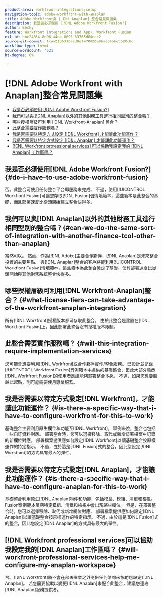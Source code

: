 ```yaml
---
product-area: workfront-integrations;setup
navigation-topic: adobe-workfront-with-anaplan
title: Adobe Workfront與 [!DNL Anaplan] 整合常見問題集
description: 我是否必須使用 [!DNL Adobe Workfront Fusion?]
author: Becky
feature: Workfront Integrations and Apps, Workfront Fusion
exl-id: bbc24834-8e96-44ce-8098-63765d86ccc2
source-git-commit: fcaa2136310cad8ef478020a9bae34bbe5520c6d
workflow-type: tm+mt
source-wordcount: '521'
ht-degree: 0%

---
```


# [!DNL Adobe Workfront with Anaplan]整合常見問題集

* [我是否必須使用 [!DNL Adobe Workfront Fusion?]](#do-i-have-to-use-adobe-workfront-fusion)
* [我們可以與 [!DNL Anaplan]以外的其他財務工具進行相同型別的整合嗎？](#can-we-do-the-same-sort-of-integration-with-another-finance-tool-other-than-anaplan)
* [哪些授權層級可利用 [!DNL Workfront-Anaplan] 整合？](#what-license-tiers-can-take-advantage-of-the-workfront-anaplan-integration)
* [此整合需要實作服務嗎？](#will-this-integration-require-implementation-services)
* [我是否需要以特定方式設定 [!DNL Workfront] 才能讓此功能運作？](#is-there-a-specific-way-that-i-have-to-configure-workfront-for-this-to-work)
* [我是否需要以特定方式設定 [!DNL Anaplan] 才能讓此功能運作？](#is-there-a-specific-way-that-i-have-to-configure-anaplan-for-this-to-work)
* [ [!DNL Workfront professional services] 可以協助我設定我的 [!DNL Anaplan] 工作區嗎？](#will-workfront-professional-services-help-me-configure-my-anaplan-workspace)

## 我是否必須使用[!DNL Adobe Workfront Fusion?] {#do-i-have-to-use-adobe-workfront-fusion}

否。此整合可使用任何整合平台即服務來完成。 不過，使用[!UICONTROL Workfront Fusion]可讓您存取[!DNL Fusion]個情境範本，這些範本是此整合的基礎，而且部署速度比從頭開始建立整合快得多。

## 我們可以與[!DNL Anaplan]以外的其他財務工具進行相同型別的整合嗎？{#can-we-do-the-same-sort-of-integration-with-another-finance-tool-other-than-anaplan}

當然可以。 然而，作為[!DNL Adobe]主要合作夥伴，[!DNL Anaplan]是未來整合投資的主要焦點。 與[!DNL Anaplan]整合的客戶將能利用[!UICONTROL Workfront Fusion]情境範本，這些範本為此整合奠定了基礎，使其部署速度比從頭開始與其他財務系統整合快得多。

## 哪些授權層級可利用[!DNL Workfront-Anaplan]整合？ {#what-license-tiers-can-take-advantage-of-the-workfront-anaplan-integration}

所有[!DNL Workfront]授權版本都可存取此整合。 由於此整合是建置在[!DNL Workfront Fusion]上，因此部署此整合沒有授權版本限制。

## 此整合需要實作服務嗎？ {#will-this-integration-require-implementation-services}

您可能會想要利用[!DNL Workfront]或合作夥伴實作/整合服務。 已設計並記錄[!UICONTROL Workfront Fusion]案例範本中提供的基礎整合，因此大部分熟悉[!DNL Workfront Fusion]的使用者應該能夠部署整合本身。 不過，如果您想要超越此起點，則可能需要使用專業服務。

## 我是否需要以特定方式設定[!DNL Workfront]，才能讓此功能運作？ {#is-there-a-specific-way-that-i-have-to-configure-workfront-for-this-to-work}

基礎整合主要利用原生欄位和功能至[!DNL Workfront]。 舉例來說，整合也包括一些自訂資料對應。 部署整合時，您可以選擇移除、取代或新增部署檔案中記錄的新欄位對應。 部署檔案提供應如何設定[!DNL Workfront]以讓基礎整合按原樣運作的特定指示。 不過，由於這是[!DNL Fusion]式的整合，因此您設定[!DNL Workfront]的方式具有最大的彈性。

## 我是否需要以特定方式設定[!DNL Anaplan]，才能讓此功能運作？ {#is-there-a-specific-way-that-i-have-to-configure-anaplan-for-this-to-work}

基礎整合利用原生[!DNL Anaplan]物件和功能，包括模型、模組、清單和檢視。 Fusion案例範本預期特定模組、清單和檢視中會出現某些欄位。 但是，在部署整合時，您可以選擇移除、取代或新增欄位對應。 部署檔案提供應如何設定[!DNL Anaplan]以讓基礎整合按原樣運作的特定指示。 不過，由於這是[!DNL Fusion]式的整合，因此您設定[!DNL Anaplan]的方式具有最大的彈性。

## [!DNL Workfront professional services]可以協助我設定我的[!DNL Anaplan]工作區嗎？ {#will-workfront-professional-services-help-me-configure-my-anaplan-workspace}

否。[!DNL Workfront]將不會在部署檔案之外提供任何諮詢來協助您設定[!DNL Anaplan]。 若您需要協助以變更[!DNL Anaplan]來配合此整合，建議您連絡[!DNL Anaplan]服務提供者。
